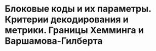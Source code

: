 # Блоковые коды и их параметры. Критерии декодирования и метрики. Границы Хемминга и Варшамова-Гилберта
